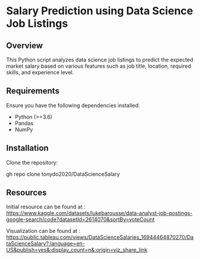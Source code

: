 # Salary Prediction using Data Science Job Listings

## Overview

This Python script analyzes data science job listings to predict the expected market salary based on various features such as job title, location, required skills, and experience level.
## Requirements

Ensure you have the following dependencies installed:

- Python (>=3.6)
- Pandas
- NumPy

## Installation

Clone the repository:

gh repo clone tonydo2020/DataScienceSalary

## Resources
Initial resource can be found at : https://www.kaggle.com/datasets/lukebarousse/data-analyst-job-postings-google-search/code?datasetId=2614070&sortBy=voteCount

Visualization can be found at : https://public.tableau.com/views/DataScienceSalaries_16944464870270/DataScienceSalary?:language=en-US&publish=yes&:display_count=n&:origin=viz_share_link 
